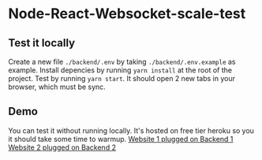 # Node-React-Websocket-scale-test

## Test it locally

Create a new file `./backend/.env` by taking `./backend/.env.example` as example.
Install depencies by running `yarn install` at the root of the project.
Test by running `yarn start`.
It should open 2 new tabs in your browser, which must be sync.

## Demo

You can test it without running locally. It's hosted on free tier heroku so you it should take some time to warmup.
[Website 1 plugged on Backend 1](https://node-react-websocket-scale-test-1.netlify.com/)
[Website 2 plugged on Backend 2](https://node-react-websocket-scale-test-2.netlify.com/)

